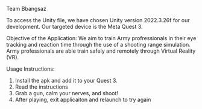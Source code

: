 Team Bbangsaz 

To access the Unity file, we have chosen Unity version 2022.3.26f for our development. 
Our targeted device is the Meta Quest 3.

Objective of the Application: 
We aim to train Army profressionals in their eye tracking and reaction time through the use of a shooting range simulation. 
Army professionals are able train safely and remotely through Virtual Reality (VR).

Usage Instructions: 
1. Install the apk and add it to your Quest 3.
2. Read the instructions
3. Grab a gun, calm your nerves, and shoot!
4. After playing, exit applicaiton and relaunch to try again
